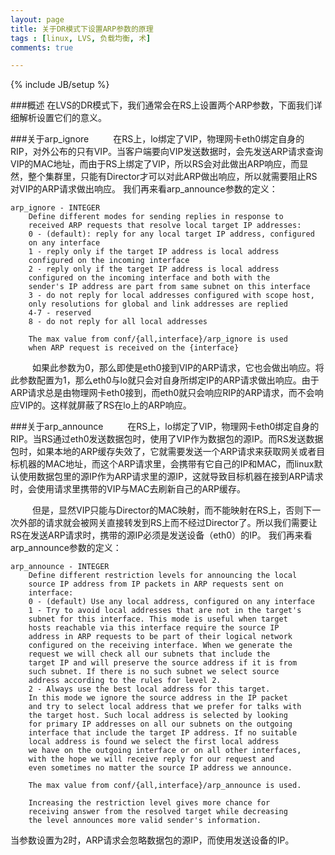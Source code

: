```yaml
---
layout: page
title: 关于DR模式下设置ARP参数的原理
tags : [linux, LVS, 负载均衡, 术]
comments: true

---
```

{% include JB/setup %}

###概述
在LVS的DR模式下，我们通常会在RS上设置两个ARP参数，下面我们详细解析设置它们的意义。

###关于arp_ignore&ensp;&emsp;&emsp;在RS上，lo绑定了VIP，物理网卡eth0绑定自身的RIP，对外公布的只有VIP。当客户端要向VIP发送数据时，会先发送ARP请求查询VIP的MAC地址，而由于RS上绑定了VIP，所以RS会对此做出ARP响应，而显然，整个集群里，只能有Director才可以对此ARP做出响应，所以就需要阻止RS对VIP的ARP请求做出响应。我们再来看arp_announce参数的定义：
	arp_ignore - INTEGER		Define different modes for sending replies in response to		received ARP requests that resolve local target IP addresses:		0 - (default): reply for any local target IP address, configured		on any interface		1 - reply only if the target IP address is local address		configured on the incoming interface		2 - reply only if the target IP address is local address		configured on the incoming interface and both with the		sender's IP address are part from same subnet on this interface		3 - do not reply for local addresses configured with scope host,		only resolutions for global and link addresses are replied		4-7 - reserved		8 - do not reply for all local addresses
		The max value from conf/{all,interface}/arp_ignore is used		when ARP request is received on the {interface}&ensp;&emsp;&emsp;如果此参数为0，那么即使是eth0接到VIP的ARP请求，它也会做出响应。将此参数配置为1，那么eth0与lo就只会对自身所绑定IP的ARP请求做出响应。由于ARP请求总是由物理网卡eth0接到，而eth0就只会响应RIP的ARP请求，而不会响应VIP的。这样就屏蔽了RS在lo上的ARP响应。
###关于arp_announce&ensp;&emsp;&emsp;在RS上，lo绑定了VIP，物理网卡eth0绑定自身的RIP。当RS通过eth0发送数据包时，使用了VIP作为数据包的源IP。而RS发送数据包时，如果本地的ARP缓存失效了，它就需要发送一个ARP请求来获取网关或者目标机器的MAC地址，而这个ARP请求里，会携带有它自己的IP和MAC，而linux默认使用数据包里的源IP作为ARP请求里的源IP，这就导致目标机器在接到ARP请求时，会使用请求里携带的VIP与MAC去刷新自己的ARP缓存。&ensp;&emsp;&emsp;但是，显然VIP只能与Director的MAC映射，而不能映射在RS上，否则下一次外部的请求就会被网关直接转发到RS上而不经过Director了。所以我们需要让RS在发送ARP请求时，携带的源IP必须是发送设备（eth0）的IP。我们再来看arp_announce参数的定义：
	arp_announce - INTEGER		Define different restriction levels for announcing the local		source IP address from IP packets in ARP requests sent on		interface:		0 - (default) Use any local address, configured on any interface		1 - Try to avoid local addresses that are not in the target's		subnet for this interface. This mode is useful when target		hosts reachable via this interface require the source IP		address in ARP requests to be part of their logical network		configured on the receiving interface. When we generate the		request we will check all our subnets that include the		target IP and will preserve the source address if it is from		such subnet. If there is no such subnet we select source		address according to the rules for level 2.		2 - Always use the best local address for this target.		In this mode we ignore the source address in the IP packet		and try to select local address that we prefer for talks with		the target host. Such local address is selected by looking		for primary IP addresses on all our subnets on the outgoing		interface that include the target IP address. If no suitable		local address is found we select the first local address		we have on the outgoing interface or on all other interfaces,		with the hope we will receive reply for our request and		even sometimes no matter the source IP address we announce.		The max value from conf/{all,interface}/arp_announce is used.		Increasing the restriction level gives more chance for		receiving answer from the resolved target while decreasing		the level announces more valid sender's information.当参数设置为2时，ARP请求会忽略数据包的源IP，而使用发送设备的IP。